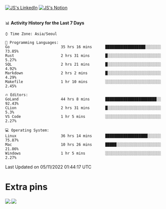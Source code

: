 
[![JS's LinkedIn](https://img.shields.io/badge/LinkedIn-blue?style=for-the-badge&logo=linkedin)](https://www.linkedin.com/in/jaeseung-lee-5a2a32139/) 
[![JS's Notion](https://img.shields.io/badge/Notion-black?style=for-the-badge&logo=notion)](https://bit.ly/ljswiki1) <br><br>
<!-- ![JS's GitHub stats](https://github-readme-stats-lemon-five.vercel.app/api?username=tkxkd0159&hide=contribs,prs,stars,issues&show_icons=true&theme=react&include_all_commits=true)   -->
<!-- ![Top Langs](https://github-readme-stats-lemon-five.vercel.app/api/top-langs/?username=tkxkd0159&layout=compact&hide=jupyter%20notebook,scss,html,css&langs_count=10)  -->


<!--START_SECTION:waka-->
📊 **Activity History for the Last 7 Days** 

```text
⌚︎ Time Zone: Asia/Seoul

💬 Programming Languages: 
Go                       35 hrs 16 mins      ██████████████████░░░░░░░   73.85% 
Rust                     2 hrs 31 mins       █░░░░░░░░░░░░░░░░░░░░░░░░   5.27% 
SQL                      2 hrs 21 mins       █░░░░░░░░░░░░░░░░░░░░░░░░   4.92% 
Markdown                 2 hrs 2 mins        █░░░░░░░░░░░░░░░░░░░░░░░░   4.29% 
Makefile                 1 hr 10 mins        ░░░░░░░░░░░░░░░░░░░░░░░░░   2.45%

🔥 Editors: 
GoLand                   44 hrs 8 mins       ███████████████████████░░   92.43% 
CLion                    2 hrs 31 mins       █░░░░░░░░░░░░░░░░░░░░░░░░   5.3% 
VS Code                  1 hr 5 mins         ░░░░░░░░░░░░░░░░░░░░░░░░░   2.27%

💻 Operating System: 
Linux                    36 hrs 14 mins      ███████████████████░░░░░░   75.87% 
Mac                      10 hrs 26 mins      █████░░░░░░░░░░░░░░░░░░░░   21.86% 
Windows                  1 hr 5 mins         ░░░░░░░░░░░░░░░░░░░░░░░░░   2.27%

```


 Last Updated on 05/11/2022 01:44:17 UTC
<!--END_SECTION:waka-->

# Extra pins
<a href="https://github.com/tkxkd0159/tkxkd0159.github.io">
  <img align="center" src="https://github-readme-stats-lemon-five.vercel.app/api/pin/?username=tkxkd0159&repo=nft-card-game&theme=react" />
</a>
<a href="https://github.com/tkxkd0159/dsalgo">
  <img align="center" src="https://github-readme-stats-lemon-five.vercel.app/api/pin/?username=tkxkd0159&repo=dsalgo&theme=react" />
</a>

<!---
- 🔭 I’m currently working on ...
- 🌱 I’m currently learning blockchain and distributed network
- 👯 I’m looking to collaborate on ...
- 🤔 I’m looking for help with ...
- 💬 Ask me about ...
- 📫 How to reach me: ...
- 😄 Pronouns: ...
- ⚡ Fun fact: ...
-->
